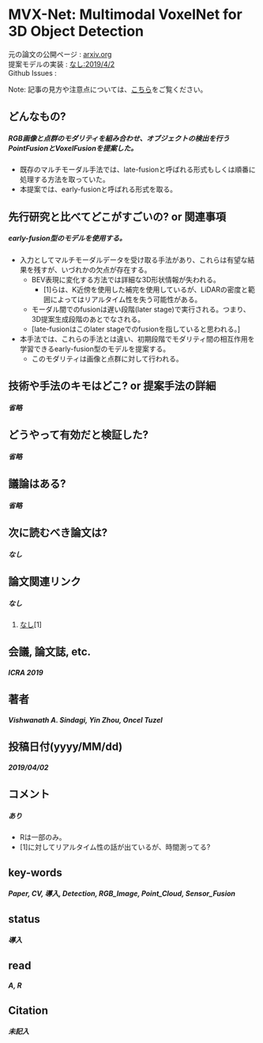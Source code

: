# MVX-Net: Multimodal VoxelNet for 3D Object Detection

元の論文の公開ページ : [arxiv.org](https://arxiv.org/abs/1904.01649)  
提案モデルの実装 : [なし:2019/4/2]()  
Github Issues : []()  

Note: 記事の見方や注意点については、[こちら](/)をご覧ください。

## どんなもの?
##### RGB画像と点群のモダリティを組み合わせ、オブジェクトの検出を行うPointFusionとVoxelFusionを提案した。
- 既存のマルチモーダル手法では、late-fusionと呼ばれる形式もしくは順番に処理する方法を取っていた。
- 本提案では、early-fusionと呼ばれる形式を取る。

## 先行研究と比べてどこがすごいの? or 関連事項
##### early-fusion型のモデルを使用する。
- 入力としてマルチモーダルデータを受け取る手法があり、これらは有望な結果を残すが、いづれかの欠点が存在する。
  - BEV表現に変化する方法では詳細な3D形状情報が失われる。
    - [1]らは、K近傍を使用した補完を使用しているが、LiDARの密度と範囲によってはリアルタイム性を失う可能性がある。
  - モーダル間でのfusionは遅い段階(later stage)で実行される。つまり、3D提案生成段階のあとでなされる。
  - [late-fusionはこのlater stageでのfusionを指していると思われる。]
- 本手法では、これらの手法とは違い、初期段階でモダリティ間の相互作用を学習できるearly-fusion型のモデルを提案する。
  - このモダリティは画像と点群に対して行われる。

## 技術や手法のキモはどこ? or 提案手法の詳細
##### 省略

## どうやって有効だと検証した?
##### 省略

## 議論はある?
##### 省略

## 次に読むべき論文は?
##### なし

## 論文関連リンク
##### なし
1. [なし]()[1]

## 会議, 論文誌, etc.
##### ICRA 2019

## 著者
##### Vishwanath A. Sindagi, Yin Zhou, Oncel Tuzel

## 投稿日付(yyyy/MM/dd)
##### 2019/04/02

## コメント
##### あり
- Rは一部のみ。
- [1]に対してリアルタイム性の話が出ているが、時間測ってる?

## key-words
##### Paper, CV, 導入, Detection, RGB_Image, Point_Cloud, Sensor_Fusion

## status
##### 導入

## read
##### A, R

## Citation
##### 未記入
